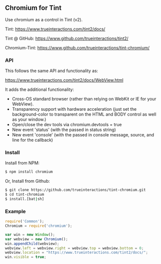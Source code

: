 ## Chromium for Tint ##

Use chromium as a control in Tint (v2).

Tint: <https://www.trueinteractions.com/tint2/docs/>

Tint @ GitHub: <https://www.github.com/trueinteractions/tint2/>

Chromium-Tint: <https://www.github.com/trueinteractions/tint-chromium/>

### API ###

This follows the same API and functionality as:

<https://www.trueinteractions.com/tint2/docs/WebView.html>

It adds the additional functionality:

* Cross-OS standard browser (rather than relying on WebKit or IE for your WebView).
* Transparency support with hardware acceleration (just set the background-color to transparent on the HTML and BODY control as well as your window.)
* Open/close the dev tools via chromium.devtools = true
* New event 'status' (with the passed in status string)
* New event 'console' (with the passed in console message, source, and line for the callback)


### Install ###

Install from NPM:

```bash
$ npm install chromium
```
Or, Install from Github:
```bash
$ git clone https://github.com/trueinteractions/tint-chromium.git
$ cd tint-chromium
$ install.[bat|sh]
```

### Example ###

```javascript
require('Common');
Chromium = require('chromium');

var win = new Window();
var webview = new Chromium();
win.appendChild(webview);
webview.left = webview.right = webview.top = webview.bottom = 0;
webview.location = "https://www.trueinteractions.com/tint2/docs/";
win.visible = true;
```

